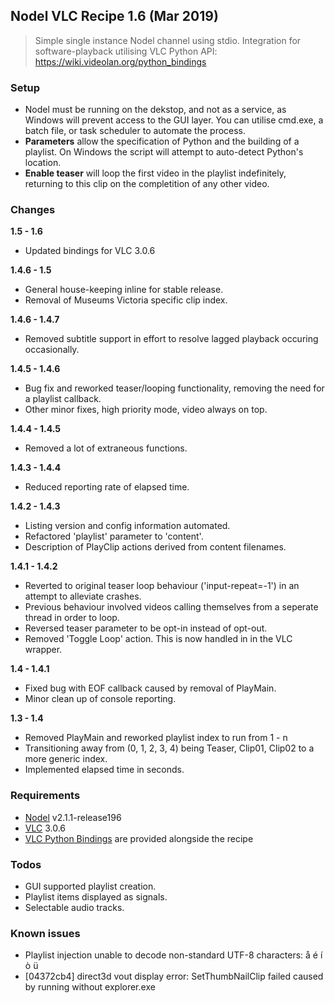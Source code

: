 ## Nodel VLC Recipe 1.6 (Mar 2019)
> Simple single instance Nodel channel using stdio.
> Integration for software-playback utilising VLC Python API: https://wiki.videolan.org/python_bindings

### Setup
- Nodel must be running on the dekstop, and not as a service, as Windows will prevent access to the GUI layer. You can utilise cmd.exe, a batch file, or task scheduler to automate the process.
- **Parameters** allow the specification of Python and the building of a playlist. On Windows the script will attempt to auto-detect Python's location.
- **Enable teaser** will loop the first video in the playlist indefinitely, returning to this clip on the completition of any other video.

### Changes
**1.5 - 1.6**
- Updated bindings for VLC 3.0.6

**1.4.6 - 1.5**
- General house-keeping inline for stable release.
- Removal of Museums Victoria specific clip index.

**1.4.6 - 1.4.7**
- Removed subtitle support in effort to resolve lagged playback occuring occasionally.

**1.4.5 - 1.4.6**
- Bug fix and reworked teaser/looping functionality, removing the need for a playlist callback.
- Other minor fixes, high priority mode, video always on top.

**1.4.4 - 1.4.5**
- Removed a lot of extraneous functions.

**1.4.3 - 1.4.4**
- Reduced reporting rate of elapsed time.

**1.4.2 - 1.4.3**
- Listing version and config information automated.
- Refactored 'playlist' parameter to 'content'.
- Description of PlayClip actions derived from content filenames.

**1.4.1 - 1.4.2**
- Reverted to original teaser loop behaviour ('input-repeat=-1') in an attempt to alleviate crashes.
- Previous behaviour involved videos calling themselves from a seperate thread in order to loop.
- Reversed teaser parameter to be opt-in instead of opt-out.
- Removed 'Toggle Loop' action. This is now handled in in the VLC wrapper.

**1.4 - 1.4.1**
- Fixed bug with EOF callback caused by removal of PlayMain.
- Minor clean up of console reporting.

**1.3 - 1.4**
- Removed PlayMain and reworked playlist index to run from 1 - n
- Transitioning away from (0, 1, 2, 3, 4) being Teaser, Clip01, Clip02 to a more generic index.
- Implemented elapsed time in seconds.

### Requirements
- [Nodel] v2.1.1-release196
- [VLC] 3.0.6
- [VLC Python Bindings] are provided alongside the recipe

### Todos
- GUI supported playlist creation.
- Playlist items displayed as signals.
- Selectable audio tracks.

### Known issues
- Playlist injection unable to decode non-standard UTF-8 characters: å é í ò ü
- [04372cb4] direct3d vout display error: SetThumbNailClip failed caused by running without explorer.exe

 [Nodel]: <https://github.com/museumvictoria/nodel>
 [VLC]: <https://www.videolan.org/vlc>
 [VLC Python Bindings]: <https://github.com/oaubert/python-vlc>